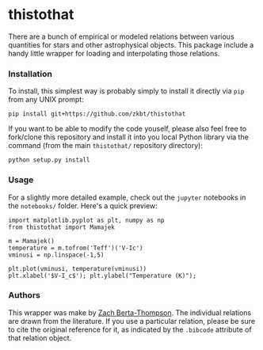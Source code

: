 # thistothat
There are a bunch of empirical or modeled relations between various quantities for stars and other astrophysical objects. This package include a handy little wrapper for loading and interpolating those relations.


### Installation
To install, this simplest way is probably simply to install it directly via `pip` from any UNIX prompt:
```
pip install git+https://github.com/zkbt/thistothat
```

If you want to be able to modify the code youself, please also feel free to fork/clone this repository and install it into you local Python library via the command (from the main `thistothat/` repository directory):
```
python setup.py install
```


### Usage
For a slightly more detailed example, check out the `jupyter` notebooks in the `notebooks/` folder. Here's a quick preview:

```
import matplotlib.pyplot as plt, numpy as np
from thistothat import Mamajek

m = Mamajek()
temperature = m.tofrom('Teff')('V-Ic')
vminusi = np.linspace(-1,5)

plt.plot(vminusi, temperature(vminusi))
plt.xlabel('$V-I_c$'); plt.ylabel("Temperature (K)");
```

### Authors
This wrapper was make by [Zach Berta-Thompson](http://casa.colorado.edu/~bertathompson/). The individual relations are drawn from the literature. If you use a particular relation, please be sure to cite the original reference for it, as indicated by the `.bibcode` attribute of that relation object.
